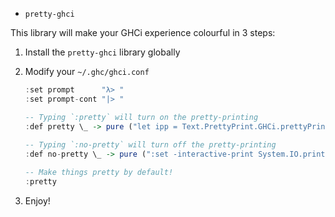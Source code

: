 * `pretty-ghci`

This library will make your GHCi experience colourful in 3 steps:

  1. Install the `pretty-ghci` library globally

  2. Modify your `~/.ghc/ghci.conf`

     ```haskell
     :set prompt      "λ> "
     :set prompt-cont "|> "

     -- Typing `:pretty` will turn on the pretty-printing
     :def pretty \_ -> pure ("let ipp = Text.PrettyPrint.GHCi.prettyPrintValue False\n:set -interactive-print ipp")
    
     -- Typing `:no-pretty` will turn off the pretty-printing
     :def no-pretty \_ -> pure (":set -interactive-print System.IO.print")

     -- Make things pretty by default!
     :pretty

     ```

  3. Enjoy!
